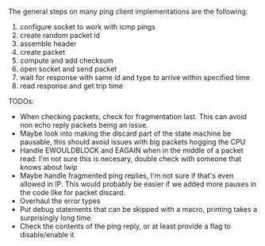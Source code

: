 The general steps on many ping client implementations are the following:

1. configure socket to work with icmp pings
2. create random packet id
3. assemble header
4. create packet
5. compute and add checksum
6. open socket and send packet
7. wait for response with same id and type to arrive within specified time
8. read response and get trip time

TODOs:
* When checking packets, check for fragmentation last. This can avoid
  non echo reply packets being an issue.
* Maybe look into making the discard part of the state machine be
  pausable, this should avoid issues with big packets hogging the
  CPU
* Handle EWOULDBLOCK and EAGAIN when in the middle of a packet read:
  I'm not sure this is necesary, double check with someone that knows
  about lwip
* Maybe handle fragmented ping replies, I'm not sure if that's even
  allowed in IP. This would probably be easier if we added more
  pauses in the code like for packet discard.
* Overhaul the error types
* Put debug statements that can be skipped with a macro, printing
  takes a surprisingly long time
* Check the contents of the ping reply, or at least provide a flag
  to disable/enable it

